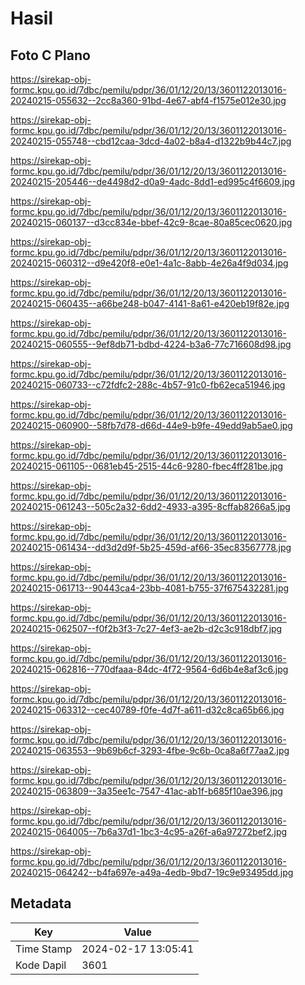# Hasil

## Foto C Plano

https://sirekap-obj-formc.kpu.go.id/7dbc/pemilu/pdpr/36/01/12/20/13/3601122013016-20240215-055632--2cc8a360-91bd-4e67-abf4-f1575e012e30.jpg

https://sirekap-obj-formc.kpu.go.id/7dbc/pemilu/pdpr/36/01/12/20/13/3601122013016-20240215-055748--cbd12caa-3dcd-4a02-b8a4-d1322b9b44c7.jpg

https://sirekap-obj-formc.kpu.go.id/7dbc/pemilu/pdpr/36/01/12/20/13/3601122013016-20240215-205446--de4498d2-d0a9-4adc-8dd1-ed995c4f6609.jpg

https://sirekap-obj-formc.kpu.go.id/7dbc/pemilu/pdpr/36/01/12/20/13/3601122013016-20240215-060137--d3cc834e-bbef-42c9-8cae-80a85cec0620.jpg

https://sirekap-obj-formc.kpu.go.id/7dbc/pemilu/pdpr/36/01/12/20/13/3601122013016-20240215-060312--d9e420f8-e0e1-4a1c-8abb-4e26a4f9d034.jpg

https://sirekap-obj-formc.kpu.go.id/7dbc/pemilu/pdpr/36/01/12/20/13/3601122013016-20240215-060435--a66be248-b047-4141-8a61-e420eb19f82e.jpg

https://sirekap-obj-formc.kpu.go.id/7dbc/pemilu/pdpr/36/01/12/20/13/3601122013016-20240215-060555--9ef8db71-bdbd-4224-b3a6-77c716608d98.jpg

https://sirekap-obj-formc.kpu.go.id/7dbc/pemilu/pdpr/36/01/12/20/13/3601122013016-20240215-060733--c72fdfc2-288c-4b57-91c0-fb62eca51946.jpg

https://sirekap-obj-formc.kpu.go.id/7dbc/pemilu/pdpr/36/01/12/20/13/3601122013016-20240215-060900--58fb7d78-d66d-44e9-b9fe-49edd9ab5ae0.jpg

https://sirekap-obj-formc.kpu.go.id/7dbc/pemilu/pdpr/36/01/12/20/13/3601122013016-20240215-061105--0681eb45-2515-44c6-9280-fbec4ff281be.jpg

https://sirekap-obj-formc.kpu.go.id/7dbc/pemilu/pdpr/36/01/12/20/13/3601122013016-20240215-061243--505c2a32-6dd2-4933-a395-8cffab8266a5.jpg

https://sirekap-obj-formc.kpu.go.id/7dbc/pemilu/pdpr/36/01/12/20/13/3601122013016-20240215-061434--dd3d2d9f-5b25-459d-af66-35ec83567778.jpg

https://sirekap-obj-formc.kpu.go.id/7dbc/pemilu/pdpr/36/01/12/20/13/3601122013016-20240215-061713--90443ca4-23bb-4081-b755-37f675432281.jpg

https://sirekap-obj-formc.kpu.go.id/7dbc/pemilu/pdpr/36/01/12/20/13/3601122013016-20240215-062507--f0f2b3f3-7c27-4ef3-ae2b-d2c3c918dbf7.jpg

https://sirekap-obj-formc.kpu.go.id/7dbc/pemilu/pdpr/36/01/12/20/13/3601122013016-20240215-062816--770dfaaa-84dc-4f72-9564-6d6b4e8af3c6.jpg

https://sirekap-obj-formc.kpu.go.id/7dbc/pemilu/pdpr/36/01/12/20/13/3601122013016-20240215-063312--cec40789-f0fe-4d7f-a611-d32c8ca65b66.jpg

https://sirekap-obj-formc.kpu.go.id/7dbc/pemilu/pdpr/36/01/12/20/13/3601122013016-20240215-063553--9b69b6cf-3293-4fbe-9c6b-0ca8a6f77aa2.jpg

https://sirekap-obj-formc.kpu.go.id/7dbc/pemilu/pdpr/36/01/12/20/13/3601122013016-20240215-063809--3a35ee1c-7547-41ac-ab1f-b685f10ae396.jpg

https://sirekap-obj-formc.kpu.go.id/7dbc/pemilu/pdpr/36/01/12/20/13/3601122013016-20240215-064005--7b6a37d1-1bc3-4c95-a26f-a6a97272bef2.jpg

https://sirekap-obj-formc.kpu.go.id/7dbc/pemilu/pdpr/36/01/12/20/13/3601122013016-20240215-064242--b4fa697e-a49a-4edb-9bd7-19c9e93495dd.jpg


## Metadata

| Key        | Value               |
| ---------- | ------------------- |
| Time Stamp | 2024-02-17 13:05:41 |
| Kode Dapil | 3601                |



